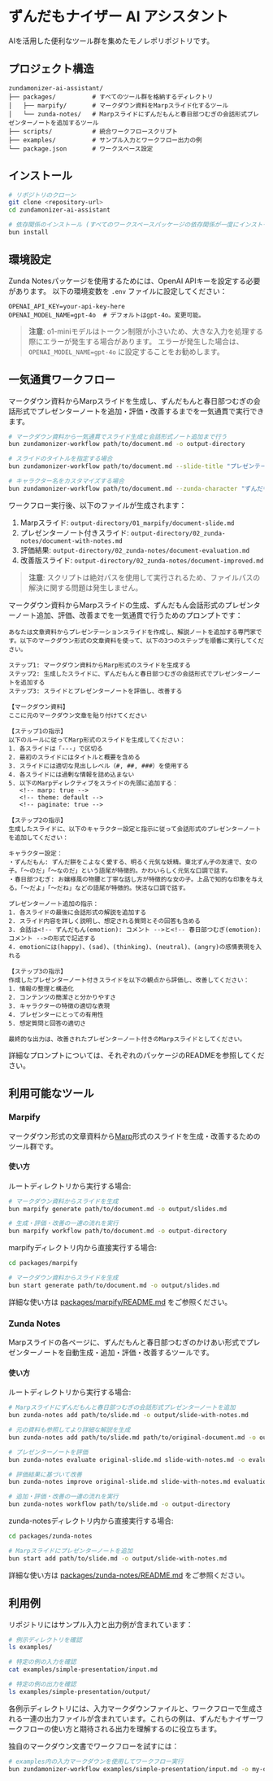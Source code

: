 # ずんだもナイザー AI アシスタント

AIを活用した便利なツール群を集めたモノレポリポジトリです。

## プロジェクト構造

```
zundamonizer-ai-assistant/
├── packages/          # すべてのツール群を格納するディレクトリ
│   ├── marpify/       # マークダウン資料をMarpスライド化するツール
│   └── zunda-notes/   # Marpスライドにずんだもんと春日部つむぎの会話形式プレゼンターノートを追加するツール
├── scripts/           # 統合ワークフロースクリプト
├── examples/          # サンプル入力とワークフロー出力の例
└── package.json       # ワークスペース設定
```

## インストール

```bash
# リポジトリのクローン
git clone <repository-url>
cd zundamonizer-ai-assistant

# 依存関係のインストール (すべてのワークスペースパッケージの依存関係が一度にインストールされます)
bun install
```

## 環境設定

Zunda Notesパッケージを使用するためには、OpenAI APIキーを設定する必要があります。
以下の環境変数を `.env` ファイルに設定してください：

```
OPENAI_API_KEY=your-api-key-here
OPENAI_MODEL_NAME=gpt-4o  # デフォルトはgpt-4o。変更可能。
```

> **注意**: o1-miniモデルはトークン制限が小さいため、大きな入力を処理する際にエラーが発生する場合があります。
> エラーが発生した場合は、`OPENAI_MODEL_NAME=gpt-4o` に設定することをお勧めします。

## 一気通貫ワークフロー

マークダウン資料からMarpスライドを生成し、ずんだもんと春日部つむぎの会話形式でプレゼンターノートを追加・評価・改善するまでを一気通貫で実行できます。

```bash
# マークダウン資料から一気通貫でスライド生成と会話形式ノート追加まで行う
bun zundamonizer-workflow path/to/document.md -o output-directory

# スライドのタイトルを指定する場合
bun zundamonizer-workflow path/to/document.md --slide-title "プレゼンテーションのタイトル" -o output-directory

# キャラクター名をカスタマイズする場合
bun zundamonizer-workflow path/to/document.md --zunda-character "ずんだもん" --tsumugi-character "春日部つむぎ" -o output-directory
```

ワークフロー実行後、以下のファイルが生成されます：
1. Marpスライド: `output-directory/01_marpify/document-slide.md`
2. プレゼンターノート付きスライド: `output-directory/02_zunda-notes/document-with-notes.md`
3. 評価結果: `output-directory/02_zunda-notes/document-evaluation.md`
4. 改善版スライド: `output-directory/02_zunda-notes/document-improved.md`

> **注意**: スクリプトは絶対パスを使用して実行されるため、ファイルパスの解決に関する問題は発生しません。

マークダウン資料からMarpスライドの生成、ずんだもん会話形式のプレゼンターノート追加、評価、改善までを一気通貫で行うためのプロンプトです：

```
あなたは文章資料からプレゼンテーションスライドを作成し、解説ノートを追加する専門家です。以下のマークダウン形式の文章資料を使って、以下の3つのステップを順番に実行してください。

ステップ1: マークダウン資料からMarp形式のスライドを生成する
ステップ2: 生成したスライドに、ずんだもんと春日部つむぎの会話形式でプレゼンターノートを追加する
ステップ3: スライドとプレゼンターノートを評価し、改善する

【マークダウン資料】
ここに元のマークダウン文章を貼り付けてください

【ステップ1の指示】
以下のルールに従ってMarp形式のスライドを生成してください：
1. 各スライドは「---」で区切る
2. 最初のスライドにはタイトルと概要を含める
3. スライドには適切な見出しレベル（#, ##, ###）を使用する
4. 各スライドには過剰な情報を詰め込まない
5. 以下のMarpディレクティブをスライドの先頭に追加する：
   <!-- marp: true -->
   <!-- theme: default -->
   <!-- paginate: true -->

【ステップ2の指示】
生成したスライドに、以下のキャラクター設定と指示に従って会話形式のプレゼンターノートを追加してください：

キャラクター設定：
・ずんだもん: ずんだ餅をこよなく愛する、明るく元気な妖精。東北ずん子の友達で、女の子。「〜のだ」「〜なのだ」という語尾が特徴的。かわいらしく元気な口調で話す。
・春日部つむぎ: お嬢様風の物腰と丁寧な話し方が特徴的な女の子。上品で知的な印象を与える。「〜だよ」「〜だね」などの語尾が特徴的。快活な口調で話す。

プレゼンターノート追加の指示：
1. 各スライドの最後に会話形式の解説を追加する
2. スライド内容を詳しく説明し、想定される質問とその回答も含める
3. 会話は<!-- ずんだもん(emotion): コメント -->と<!-- 春日部つむぎ(emotion): コメント -->の形式で記述する
4. emotionには(happy)、(sad)、(thinking)、(neutral)、(angry)の感情表現を入れる

【ステップ3の指示】
作成したプレゼンターノート付きスライドを以下の観点から評価し、改善してください：
1. 情報の整理と構造化
2. コンテンツの簡潔さと分かりやすさ
3. キャラクターの特徴の適切な表現
4. プレゼンターにとっての有用性
5. 想定質問と回答の適切さ

最終的な出力は、改善されたプレゼンターノート付きのMarpスライドとしてください。
```

詳細なプロンプトについては、それぞれのパッケージのREADMEを参照してください。

## 利用可能なツール

### Marpify

マークダウン形式の文章資料から[Marp](https://marp.app/)形式のスライドを生成・改善するためのツール群です。

#### 使い方

ルートディレクトリから実行する場合:

```bash
# マークダウン資料からスライドを生成
bun marpify generate path/to/document.md -o output/slides.md

# 生成・評価・改善の一連の流れを実行
bun marpify workflow path/to/document.md -o output-directory
```

marpifyディレクトリ内から直接実行する場合:

```bash
cd packages/marpify

# マークダウン資料からスライドを生成
bun start generate path/to/document.md -o output/slides.md
```

詳細な使い方は [packages/marpify/README.md](packages/marpify/README.md) をご参照ください。

### Zunda Notes

Marpスライドの各ページに、ずんだもんと春日部つむぎのかけあい形式でプレゼンターノートを自動生成・追加・評価・改善するツールです。

#### 使い方

ルートディレクトリから実行する場合:

```bash
# Marpスライドにずんだもんと春日部つむぎの会話形式プレゼンターノートを追加
bun zunda-notes add path/to/slide.md -o output/slide-with-notes.md

# 元の資料も参照してより詳細な解説を生成
bun zunda-notes add path/to/slide.md path/to/original-document.md -o output/slide-with-notes.md

# プレゼンターノートを評価
bun zunda-notes evaluate original-slide.md slide-with-notes.md -o evaluation.md

# 評価結果に基づいて改善
bun zunda-notes improve original-slide.md slide-with-notes.md evaluation.md -o improved-slide.md

# 追加・評価・改善の一連の流れを実行
bun zunda-notes workflow path/to/slide.md -o output-directory
```

zunda-notesディレクトリ内から直接実行する場合:

```bash
cd packages/zunda-notes

# Marpスライドにプレゼンターノートを追加
bun start add path/to/slide.md -o output/slide-with-notes.md
```

詳細な使い方は [packages/zunda-notes/README.md](packages/zunda-notes/README.md) をご参照ください。

## 利用例

リポジトリにはサンプル入力と出力例が含まれています：

```bash
# 例示ディレクトリを確認
ls examples/

# 特定の例の入力を確認
cat examples/simple-presentation/input.md

# 特定の例の出力を確認
ls examples/simple-presentation/output/
```

各例示ディレクトリには、入力マークダウンファイルと、ワークフローで生成される一連の出力ファイルが含まれています。これらの例は、ずんだもナイザーワークフローの使い方と期待される出力を理解するのに役立ちます。

独自のマークダウン文書でワークフローを試すには：

```bash
# examples内の入力マークダウンを使用してワークフロー実行
bun zundamonizer-workflow examples/simple-presentation/input.md -o my-output
```
